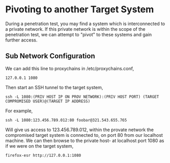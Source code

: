 # Pivoting to another Target System
During a penetration test, you may find a system which is interconnected to a private network. If this private network is within the scope of the penetration test, we can attempt to "pivot" to these systems and gain further access.
## Sub Network Configuration
We can add this line to proxychains in /etc/proxychains.conf,
```
127.0.0.1 1080
```
Then start an SSH tunnel to the target system,
```
ssh -L 1080:(PRIV HOST IP ON PROV NETWORK):(PRIV HOST PORT) (TARGET COMPROMISED USER)@(TARGET IP ADDRESS)
```
For example,
```
ssh -L 1080:123.456.789.012:80 foobar@321.543.655.765
```
Will give us access to 123.456.789.012, within the provate network the compromised target system is connected to, on port 80 from our localhost machine. We can then browse to the private host- at localhost port 1080 as if we were on the target system,
```
firefox-esr http://127.0.0.1:1080
```
